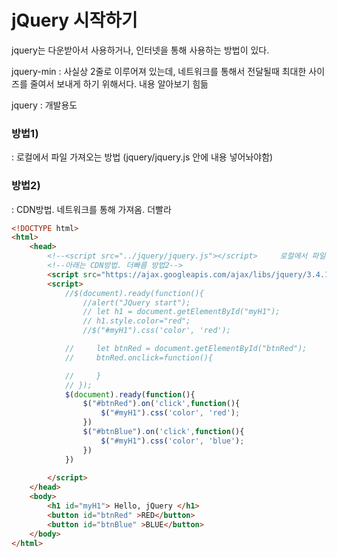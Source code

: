 # jQuery 시작하기

jquery는 다운받아서 사용하거나, 인터넷을 통해 사용하는 방법이 있다.

jquery-min : 사실상 2줄로 이루어져 있는데, 네트워크를 통해서 전달될때 최대한 사이즈를 줄여서 보내게 하기 위해서다. 내용 알아보기 힘듦

jquery : 개발용도

### 방법1) <script src="../jquery/jquery.js"></script>

: 로컬에서 파일 가져오는 방법 (jquery/jquery.js 안에 내용 넣어놔야함)

### 방법2) <script src="https://ajax.googleapis.com/ajax/libs/jquery/3.4.1/jquery.min.js"></script>

: CDN방법. 네트워크를 통해 가져옴. 더빨라

```html
<!DOCTYPE html>
<html>
    <head>
        <!--<script src="../jquery/jquery.js"></script>     로컬에서 파일 가져오는 방법. 방법1-->          
        <!--아래는 CDN방법. 더빠름 방법2-->
        <script src="https://ajax.googleapis.com/ajax/libs/jquery/3.4.1/jquery.min.js"></script>
        <script>
            //$(document).ready(function(){
                //alert("JQuery start");
                // let h1 = document.getElementById("myH1");            //기존방법
                // h1.style.color="red";
                //$("#myH1").css('color', 'red');                         //jQuery방법

            //     let btnRed = document.getElementById("btnRed");      //기존방법
            //     btnRed.onclick=function(){

            //     }
            // });
            $(document).ready(function(){
                $("#btnRed").on('click',function(){                     //아래와 같지만 가능하면 이방법으로 사용
                    $("#myH1").css('color', 'red');
                })
                $("#btnBlue").on('click',function(){
                    $("#myH1").css('color', 'blue');
                })
            })
               
        </script>
    </head>
    <body>
        <h1 id="myH1"> Hello, jQuery </h1>
        <button id="btnRed" >RED</button>
        <button id="btnBlue" >BLUE</button>
    </body>
</html>
```


